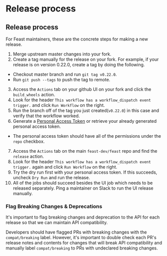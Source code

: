 # Release process

## Release process

For Feast maintainers, these are the concrete steps for making a new release.

1. Merge upstream master changes into your fork.
2. Create a tag manually for the release on your fork. For example, if your release is on version 0.22.0, create a tag by doing the following.
  - Checkout master branch and run `git tag v0.22.0`.
  - Run `git push --tags` to push the tag to remote.
3. Access the `Actions` tab on your github UI on your fork and click the `build_wheels` action.
4. Look for the header `This workflow has a workflow_dispatch event trigger.` and click `Run Workflow` on the right.
5. Run the branch off of the tag you just created(`v0.22.0`) in this case and verify that the workflow worked.
6. Generate a [Personal Access Token](https://docs.github.com/en/authentication/keeping-your-account-and-data-secure/creating-a-personal-access-token) or retrieve your already generated personal access token.
  - The personal access token should have all of the permissions under the `repo` checkbox.
7. Access the `Actions` tab on the main `feast-dev/feast` repo and find the `release` action.
8. Look for the header `This workflow has a workflow_dispatch event trigger.` again and click `Run Workflow` on the right.
9. Try the dry run first with your personal access token. If this succeeds, uncheck `Dry Run` and run the release.
10. All of the jobs should succeed besides the UI job which needs to be released separately. Ping a maintainer on Slack to run the UI release manually.

### Flag Breaking Changes & Deprecations

It's important to flag breaking changes and deprecation to the API for each release so that we can maintain API compatibility.

Developers should have flagged PRs with breaking changes with the `compat/breaking` label. However, it's important to double check each PR's release notes and contents for changes that will break API compatibility and manually label `compat/breaking` to PRs with undeclared breaking changes.